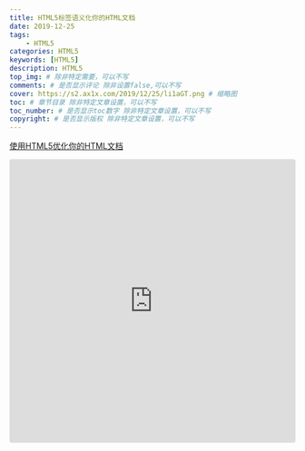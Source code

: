```yaml
---
title: HTML5标签语义化你的HTML文档
date: 2019-12-25
tags: 
    - HTML5
categories: HTML5
keywords: [HTML5]
description: HTML5
top_img: # 除非特定需要，可以不写
comments: # 是否显示评论 除非设置false,可以不写
cover: https://s2.ax1x.com/2019/12/25/li1aGT.png # 缩略图
toc: # 章节目录 除非特定文章设置，可以不写
toc_number: # 是否显示toc数字 除非特定文章设置，可以不写
copyright: # 是否显示版权 除非特定文章设置，可以不写
---
```


[使用HTML5优化你的HTML文档](https://developer.mozilla.org/zh-CN/docs/Web/HTML)

<iframe
     src="https://codesandbox.io/embed/html5biaoqiandaquan-w194e?fontsize=14&hidenavigation=1&theme=dark"
     style="width:100%; height:500px; border:0; border-radius: 4px; overflow:hidden;"
     title="HTML5标签大全"
     allow="geolocation; microphone; camera; midi; vr; accelerometer; gyroscope; payment; ambient-light-sensor; encrypted-media; usb"
     sandbox="allow-modals allow-forms allow-popups allow-scripts allow-same-origin"
></iframe>







<br>
<br>
<br>
<br>
<br>